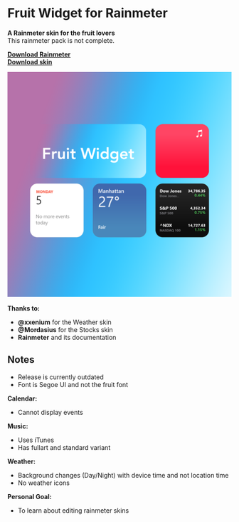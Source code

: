 # Fruit Widget for Rainmeter #

**A Rainmeter skin for the fruit lovers**\
This rainmeter pack is not complete.

**[Download Rainmeter](https://www.rainmeter.net/)**\
**[Download skin](https://github.com/futomakiyoin/Fruit-Widget/releases)**

<img src="preview.png" width="512">

**Thanks to:**

- **@xxenium** for the Weather skin
- **@Mordasius** for the Stocks skin
- **Rainmeter** and its documentation

## Notes ##

- Release is currently outdated
- Font is Segoe UI and not the fruit font

**Calendar:**

- Cannot display events

**Music:**

- Uses iTunes
- Has fullart and standard variant

**Weather:**

- Background changes (Day/Night) with device time and not location time
- No weather icons

**Personal Goal:**
- To learn about editing rainmeter skins
